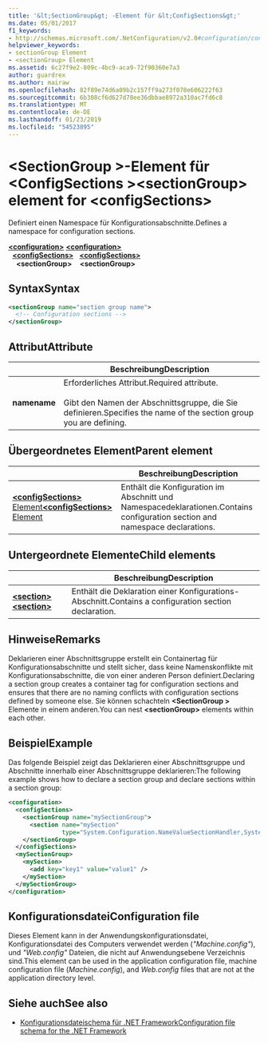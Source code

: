```yaml
---
title: '&lt;SectionGroup&gt; -Element für &lt;ConfigSections&gt;'
ms.date: 05/01/2017
f1_keywords:
- http://schemas.microsoft.com/.NetConfiguration/v2.0#configuration/configSections/sectionGroup
helpviewer_keywords:
- sectionGroup Element
- <sectionGroup> Element
ms.assetid: 6c27f9e2-809c-4bc9-aca9-72f90360e7a3
author: guardrex
ms.author: mairaw
ms.openlocfilehash: 82f89e74d6a09b2c157ff9a273f078e606222f63
ms.sourcegitcommit: 6b308cf6d627d78ee36dbbae8972a310ac7fd6c8
ms.translationtype: MT
ms.contentlocale: de-DE
ms.lasthandoff: 01/23/2019
ms.locfileid: "54523895"
---
```

# <a name="sectiongroup-element-for-configsections"></a><span data-ttu-id="a151e-102">\<SectionGroup >-Element für \<ConfigSections ></span><span class="sxs-lookup"><span data-stu-id="a151e-102">\<sectionGroup> element for \<configSections></span></span>

<span data-ttu-id="a151e-103">Definiert einen Namespace für Konfigurationsabschnitte.</span><span class="sxs-lookup"><span data-stu-id="a151e-103">Defines a namespace for configuration sections.</span></span>

<span data-ttu-id="a151e-104">[**\<configuration>**](~/docs/framework/configure-apps/file-schema/configuration-element.md) </span><span class="sxs-lookup"><span data-stu-id="a151e-104">[**\<configuration>**](~/docs/framework/configure-apps/file-schema/configuration-element.md) </span></span>  
<span data-ttu-id="a151e-105">&nbsp;&nbsp;[**\<configSections>**](~/docs/framework/configure-apps/file-schema/configsections-element-for-configuration.md) </span><span class="sxs-lookup"><span data-stu-id="a151e-105">&nbsp;&nbsp;[**\<configSections>**](~/docs/framework/configure-apps/file-schema/configsections-element-for-configuration.md) </span></span>  
<span data-ttu-id="a151e-106">&nbsp;&nbsp;&nbsp;&nbsp;**\<sectionGroup>**</span><span class="sxs-lookup"><span data-stu-id="a151e-106">&nbsp;&nbsp;&nbsp;&nbsp;**\<sectionGroup>**</span></span>

## <a name="syntax"></a><span data-ttu-id="a151e-107">Syntax</span><span class="sxs-lookup"><span data-stu-id="a151e-107">Syntax</span></span>

```xml
<sectionGroup name="section group name">
  <!-- Configuration sections -->
</sectionGroup>
```

## <a name="attribute"></a><span data-ttu-id="a151e-108">Attribut</span><span class="sxs-lookup"><span data-stu-id="a151e-108">Attribute</span></span>

|           | <span data-ttu-id="a151e-109">Beschreibung</span><span class="sxs-lookup"><span data-stu-id="a151e-109">Description</span></span> |
| --------- | ----------- |
| <span data-ttu-id="a151e-110">**name**</span><span class="sxs-lookup"><span data-stu-id="a151e-110">**name**</span></span>  | <span data-ttu-id="a151e-111">Erforderliches Attribut.</span><span class="sxs-lookup"><span data-stu-id="a151e-111">Required attribute.</span></span><br><br><span data-ttu-id="a151e-112">Gibt den Namen der Abschnittsgruppe, die Sie definieren.</span><span class="sxs-lookup"><span data-stu-id="a151e-112">Specifies the name of the section group you are defining.</span></span> |

## <a name="parent-element"></a><span data-ttu-id="a151e-113">Übergeordnetes Element</span><span class="sxs-lookup"><span data-stu-id="a151e-113">Parent element</span></span>

|     | <span data-ttu-id="a151e-114">Beschreibung</span><span class="sxs-lookup"><span data-stu-id="a151e-114">Description</span></span> |
| --- | ----------- |
| [<span data-ttu-id="a151e-115">**\<configSections>** Element</span><span class="sxs-lookup"><span data-stu-id="a151e-115">**\<configSections>** Element</span></span>](~/docs/framework/configure-apps/file-schema/configsections-element-for-configuration.md) | <span data-ttu-id="a151e-116">Enthält die Konfiguration im Abschnitt und Namespacedeklarationen.</span><span class="sxs-lookup"><span data-stu-id="a151e-116">Contains configuration section and namespace declarations.</span></span> |

## <a name="child-elements"></a><span data-ttu-id="a151e-117">Untergeordnete Elemente</span><span class="sxs-lookup"><span data-stu-id="a151e-117">Child elements</span></span>

|     | <span data-ttu-id="a151e-118">Beschreibung</span><span class="sxs-lookup"><span data-stu-id="a151e-118">Description</span></span> |
| --- | ----------- |
| [<span data-ttu-id="a151e-119">**\<section>**</span><span class="sxs-lookup"><span data-stu-id="a151e-119">**\<section>**</span></span>](~/docs/framework/configure-apps/file-schema/section-element.md) | <span data-ttu-id="a151e-120">Enthält die Deklaration einer Konfigurations-Abschnitt.</span><span class="sxs-lookup"><span data-stu-id="a151e-120">Contains a configuration section declaration.</span></span> |

## <a name="remarks"></a><span data-ttu-id="a151e-121">Hinweise</span><span class="sxs-lookup"><span data-stu-id="a151e-121">Remarks</span></span>

<span data-ttu-id="a151e-122">Deklarieren einer Abschnittsgruppe erstellt ein Containertag für Konfigurationsabschnitte und stellt sicher, dass keine Namenskonflikte mit Konfigurationsabschnitte, die von einer anderen Person definiert.</span><span class="sxs-lookup"><span data-stu-id="a151e-122">Declaring a section group creates a container tag for configuration sections and ensures that there are no naming conflicts with configuration sections defined by someone else.</span></span> <span data-ttu-id="a151e-123">Sie können schachteln  **\<SectionGroup >** Elemente in einem anderen.</span><span class="sxs-lookup"><span data-stu-id="a151e-123">You can nest **\<sectionGroup>** elements within each other.</span></span>

## <a name="example"></a><span data-ttu-id="a151e-124">Beispiel</span><span class="sxs-lookup"><span data-stu-id="a151e-124">Example</span></span>

<span data-ttu-id="a151e-125">Das folgende Beispiel zeigt das Deklarieren einer Abschnittsgruppe und Abschnitte innerhalb einer Abschnittsgruppe deklarieren:</span><span class="sxs-lookup"><span data-stu-id="a151e-125">The following example shows how to declare a section group and declare sections within a section group:</span></span>

```xml
<configuration>
  <configSections>
    <sectionGroup name="mySectionGroup">
      <section name="mySection"
               type="System.Configuration.NameValueSectionHandler,System" />
    </sectionGroup>
  </configSections>
  <mySectionGroup>
    <mySection>
      <add key="key1" value="value1" />
    </mySection>
  </mySectionGroup>
</configuration>
```

## <a name="configuration-file"></a><span data-ttu-id="a151e-126">Konfigurationsdatei</span><span class="sxs-lookup"><span data-stu-id="a151e-126">Configuration file</span></span>

<span data-ttu-id="a151e-127">Dieses Element kann in der Anwendungskonfigurationsdatei, Konfigurationsdatei des Computers verwendet werden (*"Machine.config"*), und *"Web.config"* Dateien, die nicht auf Anwendungsebene Verzeichnis sind.</span><span class="sxs-lookup"><span data-stu-id="a151e-127">This element can be used in the application configuration file, machine configuration file (*Machine.config*), and *Web.config* files that are not at the application directory level.</span></span>

## <a name="see-also"></a><span data-ttu-id="a151e-128">Siehe auch</span><span class="sxs-lookup"><span data-stu-id="a151e-128">See also</span></span>

- [<span data-ttu-id="a151e-129">Konfigurationsdateischema für .NET Framework</span><span class="sxs-lookup"><span data-stu-id="a151e-129">Configuration file schema for the .NET Framework</span></span>](~/docs/framework/configure-apps/file-schema/index.md)

